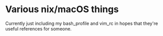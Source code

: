 # Various nix/macOS things

Currently just including my bash_profile and vim_rc in hopes that they're useful references for someone.
